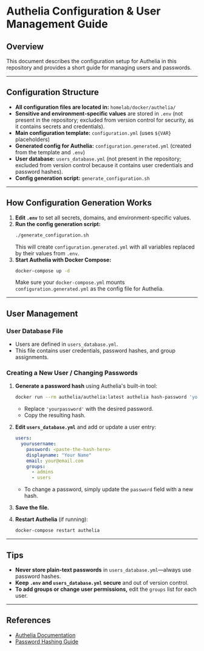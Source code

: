 # Authelia Configuration & User Management Guide

## Overview
This document describes the configuration setup for Authelia in this repository and provides a short guide for managing users and passwords.

---

## Configuration Structure

- **All configuration files are located in:** `homelab/docker/authelia/`
- **Sensitive and environment-specific values** are stored in `.env` (not present in the repository; excluded from version control for security, as it contains secrets and credentials).
- **Main configuration template:** `configuration.yml` (uses `${VAR}` placeholders)
- **Generated config for Authelia:** `configuration.generated.yml` (created from the template and `.env`)
- **User database:** `users_database.yml` (not present in the repository; excluded from version control because it contains user credentials and password hashes).
- **Config generation script:** `generate_configuration.sh`

---

## How Configuration Generation Works

1. **Edit `.env`** to set all secrets, domains, and environment-specific values.
2. **Run the config generation script:**
   ```sh
   ./generate_configuration.sh
   ```
   This will create `configuration.generated.yml` with all variables replaced by their values from `.env`.
3. **Start Authelia with Docker Compose:**
   ```sh
   docker-compose up -d
   ```
   Make sure your `docker-compose.yml` mounts `configuration.generated.yml` as the config file for Authelia.

---

## User Management

### User Database File
- Users are defined in `users_database.yml`.
- This file contains user credentials, password hashes, and group assignments.

### Creating a New User / Changing Passwords

1. **Generate a password hash** using Authelia's built-in tool:
   ```sh
   docker run --rm authelia/authelia:latest authelia hash-password 'yourpassword'
   ```
   - Replace `'yourpassword'` with the desired password.
   - Copy the resulting hash.

2. **Edit `users_database.yml`** and add or update a user entry:
   ```yaml
   users:
     yourusername:
       password: <paste-the-hash-here>
       displayname: "Your Name"
       email: your@email.com
       groups:
         - admins
         - users
   ```
   - To change a password, simply update the `password` field with a new hash.

3. **Save the file.**

4. **Restart Authelia** (if running):
   ```sh
   docker-compose restart authelia
   ```

---

## Tips
- **Never store plain-text passwords** in `users_database.yml`—always use password hashes.
- **Keep `.env` and `users_database.yml` secure** and out of version control. 
- **To add groups or change user permissions,** edit the `groups` list for each user.

---

## References
- [Authelia Documentation](https://www.authelia.com/docs/)
- [Password Hashing Guide](https://www.authelia.com/docs/configuration/authentication/passwords/) 